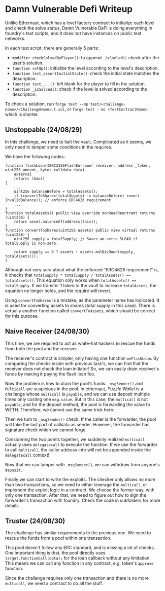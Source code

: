 # Damn Vulnerable Defi Writeup

Unlike Ethernaut, which has a level factory contract to initialize each level and check the solve status,
Damn Vulnerable DeFi is doing everything in foundry's test scripts, and it does not have instances on public test networks.

In each test script, there are generally 5 parts:
- `modifier checkSolvedByPlayer()`: to append `_isSovled()` check after the user's solution.
- `function setUp()`: initialize the level according to the level's description.
- `function test_assertInitialState()`: check the initial state matches the description.
- `function test_...()`: left blank for the player to fill in the solution.
- `function _isSolved()`: check if the level is solved according to the description.

To check a solution, run `forge test --mp test/<challenge-name>/<ChallengeName>.t.sol`, or `forge test --mc <TestContractName>`, which is shorter.

## Unstoppable (24/08/29)
In this challenge, we need to halt the vault. Complicated as it seems, we only need to tamper some conditions in the requires.

We have the following codes:

```solidity
function flashLoan(IERC3156FlashBorrower receiver, address _token, uint256 amount, bytes calldata data)
    external
    returns (bool)
{
    ...
    uint256 balanceBefore = totalAssets();
    if (convertToShares(totalSupply) != balanceBefore) revert InvalidBalance(); // enforce ERC4626 requirement
    ...
}
function totalAssets() public view override nonReadReentrant returns (uint256) {
    return asset.balanceOf(address(this));
}
function convertToShares(uint256 assets) public view virtual returns (uint256) {
    uint256 supply = totalSupply; // Saves an extra SLOAD if totalSupply is non-zero.

    return supply == 0 ? assets : assets.mulDivDown(supply, totalAssets());
}
```

Although not very sure about what the enforced "ERC4626 requirement" is, it checks that `totalSupply * totalSupply / totalAssets() == totalAssets()`.
This equation only works when `totalAssets() == totalSupply`. If we transfer 1 token to the vault to increase `totalAssets`, the equation no longer holds, and the require will revert.

Using `convertToShares` is a mistake, as the parameter name has indicated. It is used for converting assets to shares (total supply in this case).
There is actually another function called `convertToAssets`, which should be correct for this purpose.

## Naive Receiver (24/08/30)
This time, we are required to act as white-hat hackers to rescue the funds from both the pool and the receiver.

The receiver's contract is simpler, only having one function `onFlashLoan`.
By comparing the checks inside with previous task's, we can find that the receiver does not check the loan initiator!
So, we can easily drain receiver's funds by making it paying the flash loan fee.

Now the problem is how to drain the pool's funds.
`_msgSender()` and `Multicall` are suspicious in the pool.
In ethernaut, *Puzzle Wallet* is a challenge whose `multicall` is `payable`, and we can use deposit multiple times only costing one `msg.value`.
But in this case, the `multicall` is not `payable`, and for the deposit method, the pool is forwarding the value to WETH.
Therefore, we cannot use the same trick here.

Then we turn to `_msgSender()` check.
If the caller is the forwarder, the pool will take the last part of calldata as sender.
However, the forwarder has signature check which we cannot forge.

Considering the two points together, we suddenly realized `multicall` actually uses `delegatecall` to execute the function.
If we use the forwarder to call `multicall`, the caller address info will not be appended inside the `delegatecall` context!

Now that we can tamper with `_msgSender()`, we can withdraw from anyone's `deposit`.

Finally we can start to write the exploits. The checker only allows no more than two transactions, so we need to either leverage the `multicall`, or implement the exploit logic in a contract. We choose the former way, with only one transaction.
After that, we need to figure out how to sign the forwarder's transaction with foundry.
Check the code in subfolders for more details.

## Truster (24/08/30)
The challenge has similar requirements to the previous one. We need to rescue the funds from a pool within one transaction.

This pool doesn't follow any ERC standard, and is missing a lot of checks.
One important thing is that, the pool directly uses `target.functionCall(data);` for the loan callback without any limitation.
This means we can call any function in any contract, e.g. token's `approve` function.

Since the challenge requires only one transaction and there is no more `multicall`, we need a contract to do all the stuff.
